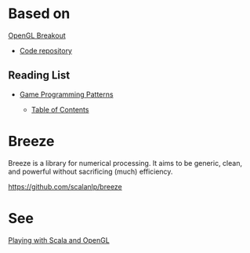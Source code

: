 # Based on

[OpenGL Breakout](https://learnopengl.com/In-Practice/2D-Game/Breakout)

* [Code repository](https://github.com/JoeyDeVries/LearnOpenGL)

## Reading List

* [Game Programming Patterns](http://gameprogrammingpatterns.com/)

    * [Table of Contents](http://gameprogrammingpatterns.com/contents.html)

# Breeze

Breeze is a library for numerical processing. It aims to be generic, clean, and powerful without sacrificing
(much) efficiency.

https://github.com/scalanlp/breeze

# See

[Playing with Scala and OpenGL](http://dylemma.io/articles/scala-opengl/)

